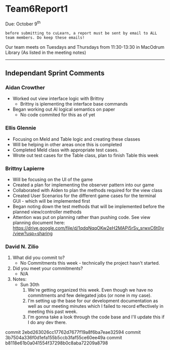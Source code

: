 # Team6Report1

Due: October 9<sup>th</sup>

    before submitting to cuLearn, a report must be sent by email to ALL team members. Do keep these emails!

Our team meets on Tuesdays and Thursdays from 11:30-13:30 in MacOdrum Library (As listed in the meeting notes)

---

## Independant Sprint Comments

### Aidan Crowther

* Worked out view interface logic with Brittny
  * Brittny is iplementing the interface base commands
* Began working out AI logical semantics on paper
  * No code commited for this as of yet

### Ellis Glennie

* Focusing on Meld and Table logic and creating these classes
* Will be helping in other areas once this is completed
* Completed Meld class with appropriate test cases.
* Wrote out test cases for the Table class, plan to finish Table this week

### Brittny Lapierre
* Will be focusing on the UI of the game
* Created a plan for implementing the observer pattern into our game
* Collaborated with Aiden to plan the methods required for the view class
* Created User Scenarios for the different game cases for the terminal GUI - which will be implemented first
* Began noting down the test methods that will be implemented before the planned view/controller methods
* Attention was put on planning rather than pushing code. See view planning document here: https://drive.google.com/file/d/1qdqNqqOKw2eH2MAPj5rSv_srwxC6t0jv/view?usp=sharing

### David N. Zilio

1. What did you commit to?
    * No Commitments this week - technically the project hasn't started.
2. Did you meet your commitments?
    * N/A
3. Notes:
    * Sun 30th
      1. We're getting organized this week. Even though we have no commitments and few delegated jobs (or none in my case).
      2. I'm setting up the base for our development documentation as well as our meeting minutes which I failed to record effectively in meeting this past week.
      3. I'm gonna take a look through the code base and I'll update this if I do any dev there.

commit 2ebd263026cc17762d7677f19a8f6ba7eae32594
commit 3b7504a336f0d1efa155b5ccb3faf55ce60ee49a
commit b8118e61b0a041554f37298b0c8aba72209a8798
